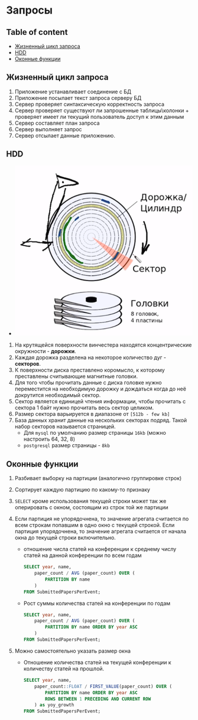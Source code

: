 # Запросы

## Table of content
- [Жизненный цикл запроса](#жизненный-цикл-запроса)
- [HDD](#hdd)
- [Оконные функции](#оконные-функции)

## Жизненный цикл запроса
1. Приложение устанавливает соединение с БД
1. Приложение посылает текст запроса серверу БД
1. Сервер проверяет синтаксическую корректность запроса
1. Сервер проверяет существуют ли запрошенные таблицы\колонки + проверяет имеет ли текущий пользователь доступ к этим данным
1. Сервер составляет план запроса
1. Сервер выполняет запрос
1. Сервер отсылает данные приложению.

## HDD

* ![HDD](../images/hdd.png)

1. На крутящейся поверхности винчестера находятся концентрические окружности - **дорожки**.
1. Каждая дорожка разделена на некоторое количество дуг - **секторов**.
1. К поверхности диска преставлено коромысло, к которому преставлены считывающие магнитные головки.
1. Для того чтобы прочитать данные с диска головке нужно переместится на необходимую дорожку и дождаться когда до неё докрутится необходимый сектор.
1. Сектор является единицей чтения информации, чтобы прочитать с сектора 1 байт нужно прочитать весь сектор целиком.
1. Размер сектора варьируется в диапазоне от `[512b - few kb]`
1. База данных хранит данные на нескольких секторах подряд. Такой набор секторов называется страницей.
    * Для `mysql` по умолчанию размер страницы `16kb` (можно настроить 64, 32, 8)
    * `postgresql` размер страницы - `8kb`

## Оконные функции
1. Разбивает выборку на партиции (аналогично группировке строк)
1. Сортирует каждую партицию по какому-то признаку
1. `SELECT` кроме использования текущей строки может так же оперировать с окном, состоящим из строк той же партиции
1. Если партиция не упорядочнена, то значение агрегата считается по всем строкам попавшим в одно окно с текущей строкой. Если партиция упорядочнена, то значение агрегата считается от начала окна до текущей строки включительно.

    * отношение числа статей на конференции к среднему числу статей на данной конференции по всем годам

        ```sql
        SELECT year, name,
            paper_count / AVG (paper_count) OVER (
                PARTITION BY name
            )
        FROM SubmittedPapersPerEvent;
        ```

    * Рост суммы количества статей на конференции по годам

        ```sql
        SELECT year, name,
            paper_count / AVG (paper_count) OVER (
                PARTITION BY name ORDER BY year ASC
            )
        FROM SubmittedPapersPerEvent;
        ```

1. Можно самостоятельно указать размер окна

    * Отношение количества статей на текущей конференции к количеству статей на прошлой.

        ```sql
        SELECT year, name,
            paper_count::FLOAT / FIRST_VALUE(paper_count) OVER (
                PARTITION BY name ORDER BY year ASC
                ROWS BETWEEN 1 PRECEDING AND CURRENT ROW
            ) as yoy_growth
        FROM SubmittedPapersPerEvent;
        ```
